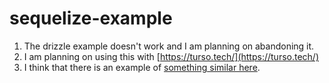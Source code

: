 # sequelize-example

1. The drizzle example doesn't work and I am planning on abandoning it.
2. I am planning on using this with [https://turso.tech/](https://turso.tech/)
3. I think that there is an example of [something similar here](https://www.npmjs.com/package/sql.js-as-sqlite3). 
